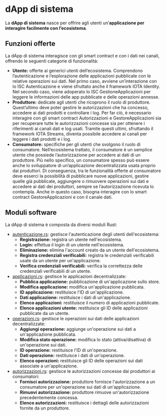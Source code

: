 # dApp di sistema
La <strong>dApp di sistema</strong> nasce per offrire agli utenti un’<strong>applicazione per interagire facilmente con l’ecosistema</strong>. 

## Funzioni offerte
La dApp di sistema interagisce con gli smart contract e con i dati nei canali, offrendo le seguenti categorie di funzionalità:
- <strong>Utente:</strong> offerte ai generici utenti dell’ecosistema. Comprendono l’autenticazione e l’esplorazione delle applicazioni pubblicate con le relative operazioni sui dati. Nel primo caso, avviene un’interazione con lo ISC Autenticazione e viene sfruttato anche il framework IOTA Identity. Nel secondo caso, viene adoperato lo ISC GestioneApplicazioni per leggere le informazioni delle app pubblicate e delle operazioni annesse.
- <strong>Produttore:</strong> dedicate agli utenti che ricoprono il ruolo di produttore. Quest’ultimo deve poter gestire le autorizzazioni che ha concesso, accedere ai dati prodotti e controllare i log. Per far ciò, è necessario interagire con gli smart contract Autorizzazioni e GestoreApplicazioni sia per recuperare tutte le autorizzazioni concesse sia per ottenere i riferimenti ai canali dati e log usati. Tramite questi ultimi, sfruttando il framework IOTA Streams, diventa possibile accedere ai canali per leggere i dati prodotti e i log.
- <strong>Consumatore:</strong> specifiche per gli utenti che svolgono il ruolo di consumatore. Nell’ecosistema trattato, il consumatore è un semplice utente che possiede l’autorizzazione per accedere ai dati di un produttore. Più nello specifico, un consumatore spesso può essere anche lo sviluppatore di un’applicazione decentralizzata usata proprio dai produttori. Di conseguenza, tra le funzionalità offerte al consumatore deve esserci la possibilità di pubblicare nuove applicazioni, gestire quelle già pubblicate, aggiungere o rimuovere operazioni sui dati e accedere ai dati dei produttori, sempre se l’autorizzazione ricevuta lo contempla. Anche in questo caso, bisogna interagire con lo smart contract GestoreApplicazioni e con il canale dati.

## Moduli software
La dApp di sistema è composta da diversi moduli Rust:
- [autenticazione.rs](https://github.com/Tesi-Magistrale-FP/dapp_di_sistema/blob/main/src/moduli/autenticazione.rs): gestisce l'autenticazione degli utenti dell'ecosistema:
  - <strong>Registrazione:</strong> registra un utente nell'ecosistema.
  - <strong>Login:</strong> effettua il login di un utente nell'ecosistema.
  - <strong>Eliminazione:</strong> elimina l'account creato da un utente dell'ecosistema.
  - <strong>Registra credenziali verificabili:</strong> registra le credenziali verificabili usate da un utente per un'applicazione.
  - <strong>Verifica credenziali verificabili:</strong> verifica la correttezza delle credenziali verificabili di un utente.
- [applicazioni.rs](https://github.com/Tesi-Magistrale-FP/dapp_di_sistema/blob/main/src/moduli/applicazioni.rs): gestisce le applicazioni decentralizzate:
  - <strong>Pubblica applicazione:</strong> pubblicazione di un'applicazione sullo store.
  - <strong>Modifica applicazione:</strong> modifica un'applicazione pubblicata.
  - <strong>ID applicazione:</strong> restituisce l'ID di un'applicazione.
  - <strong>Dati applicazione:</strong> restituisce i dati di un'applicazione.
  - <strong>Elenco applicazioni:</strong> restituisce il numero di applicazioni pubblicate.
  - <strong>Elenco applicazioni utente:</strong> restituisce gli ID delle applicazioni pubblicate da un utente.
- [operazioni.rs](https://github.com/Tesi-Magistrale-FP/dapp_di_sistema/blob/main/src/moduli/operazioni.rs): gestisce le operazioni sui dati delle applicazioni decentralizzate:
  - <strong>Aggiungi operazione:</strong> aggiunge un'operazione sui dati a un'applicazione pubblicata.
  - <strong>Modifica stato operazione:</strong> modifica lo stato (attiva/disattiva) di un'operazione sui dati.
  - <strong>ID operazione:</strong> restituisce l'ID di un'operazione.
  - <strong>Dati operazione:</strong> restituisce i dati di un'operazione.
  - <strong>Elenco operazioni:</strong> restituisce gli ID delle operazioni sui dati associate a un'applicazione.
- [autorizzazioni.rs](https://github.com/Tesi-Magistrale-FP/dapp_di_sistema/blob/main/src/moduli/autorizzazioni.rs): gestisce le autorizzazioni concesse dai produttori ai consumatori:
  - <strong>Fornisci autorizzazione:</strong> produttore fornisce l'autorizzazione a un consumatore per un'operazione sui dati di un'applicazione.
  - <strong>Rimuovi autorizzazione:</strong> produttore rimuove un'autorizzazione precedentemente concessa.
  - <strong>Elenco autorizzazioni:</strong> restituisce i dettagli delle autorizzazioni fornite da un produttore.